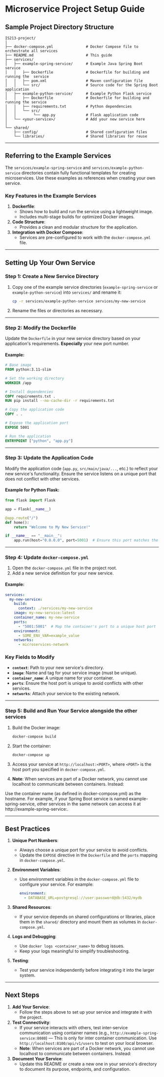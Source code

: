 # Microservice Project Setup Guide

## **Sample Project Directory Structure**

```plaintext
IS213-project/
│
├── docker-compose.yml               # Docker Compose file to orchestrate all services
├── README.md                        # This guide
├── services/
│   ├── example-spring-service/      # Example Java Spring Boot service
│   │   ├── Dockerfile               # Dockerfile for building and running the  service
│   │   ├── pom.xml                  # Maven configuration file
│   │   └── src/                     # Source code for the Spring Boot application
│   ├── example-python-service/      # Example Python Flask service
│   │   ├── Dockerfile               # Dockerfile for building and running the service
│   │   ├── requirements.txt         # Python dependencies
│   │   └── src/
│   │        └── app.py              # Flask application code
│   └── <your-service>/              # Add your new service here
│
└── shared/
    ├── config/                      # Shared configuration files
    └── libraries/                   # Shared libraries for reuse

```

---

## **Referring to the Example Services**

The `services/example-spring-service` and `services/example-python-service` directories contain fully functional templates for creating microservices. Use these examples as references when creating your own service.

### **Key Features in the Example Services**
1. **Dockerfile**:
   - Shows how to build and run the service using a lightweight image.
   - Includes multi-stage builds for optimized Docker images.
2. **Code Structure**:
   - Provides a clean and modular structure for the application.
3. **Integration with Docker Compose**:
   - Services are pre-configured to work with the `docker-compose.yml` file.

---

## **Setting Up Your Own Service**

### **Step 1: Create a New Service Directory**
1. Copy one of the example service directories (`example-spring-service` or `example-python-service`) into `services/` and rename it:
   ```bash
   cp -r services/example-python-service services/my-new-service
   ```

2. Rename the files or directories as necessary.

---

### **Step 2: Modify the Dockerfile**
Update the `Dockerfile` in your new service directory based on your application's requirements. **Especially** your new port number.

#### Example:
```dockerfile
# Base image
FROM python:3.11-slim

# Set the working directory
WORKDIR /app

# Install dependencies
COPY requirements.txt .
RUN pip install --no-cache-dir -r requirements.txt

# Copy the application code
COPY . .

# Expose the application port
EXPOSE 5001

# Run the application
ENTRYPOINT ["python", "app.py"]
```

---

### **Step 3: Update the Application Code**
Modify the application code (`app.py`, `src/main/java/...`, etc.) to reflect your new service's functionality. Ensure the service listens on a unique port that does not conflict with other services.

#### Example for Python Flask:
```python
from flask import Flask

app = Flask(__name__)

@app.route("/")
def home():
    return "Welcome to My New Service!"

if __name__ == "__main__":
    app.run(host="0.0.0.0", port=5001)  # Ensure this port matches the one in your Dockerfile
```

---

### **Step 4: Update `docker-compose.yml`**

1. Open the `docker-compose.yml` file in the project root.
2. Add a new service definition for your new service.

#### Example:
```yaml
services:
  my-new-service:
    build:
      context: ./services/my-new-service
    image: my-new-service:latest
    container_name: my-new-service
    ports:
      - "5001:5001"  # Map the container's port to a unique host port
    environment:
      - SOME_ENV_VAR=example_value
    networks:
      - microservices-network
```

### **Key Fields to Modify**
- **`context`**: Path to your new service's directory.
- **`image`**: Name and tag for your service image (must be unique).
- **`container_name`**: A unique name for your container.
- **`ports`**: Ensure the host port is unique to avoid conflicts with other services.
- **`networks`**: Attach your service to the existing network.

---

### **Step 5: Build and Run Your Service alongside the other services**
1. Build the Docker image:
   ```bash
   docker-compose build
   ```

2. Start the container:
   ```bash
   docker-compose up
   ```

3. Access your service at `http://localhost:<PORT>`, where `<PORT>` is the host port you specified in `docker-compose.yml`.

4. **Note**: When services are part of a Docker network, you cannot use localhost to communicate between containers. Instead:

Use the container name (as defined in docker-compose.yml) as the hostname.
For example, if your Spring Boot service is named example-spring-service, other services in the same network can access it at http://example-spring-service:<PORT>.


---

## **Best Practices**

1. **Unique Port Numbers**:
   - Always choose a unique port for your service to avoid conflicts.
   - Update the `EXPOSE` directive in the `Dockerfile` and the `ports` mapping in `docker-compose.yml`.

2. **Environment Variables**:
   - Use environment variables in the `docker-compose.yml` file to configure your service. For example:
     ```yaml
     environment:
       - DATABASE_URL=postgresql://user:password@db:5432/mydb
     ```

3. **Shared Resources**:
   - If your service depends on shared configurations or libraries, place them in the `shared/` directory and mount them as volumes in `docker-compose.yml`.

4. **Logs and Debugging**:
   - Use `docker logs <container_name>` to debug issues.
   - Keep your logs meaningful to simplify troubleshooting.

5. **Testing**:
   - Test your service independently before integrating it into the larger system.

---


## **Next Steps**
1. **Add Your Service**:
   - Follow the steps above to set up your service and integrate it with the project.
2. **Test Connectivity**:
   - If your service interacts with others, test inter-service communication using container names (e.g., `http://example-spring-service:8080`) — This is only for inter container communication. Use `http://localhost:8100/api/v1/users` to test on your local browser.
   - **Note**: When services are part of a Docker network, you cannot use localhost to communicate between containers. Instead:
3. **Document Your Service**:
   - Update this README or create a new one in your service's directory to document its purpose, endpoints, and configuration.
